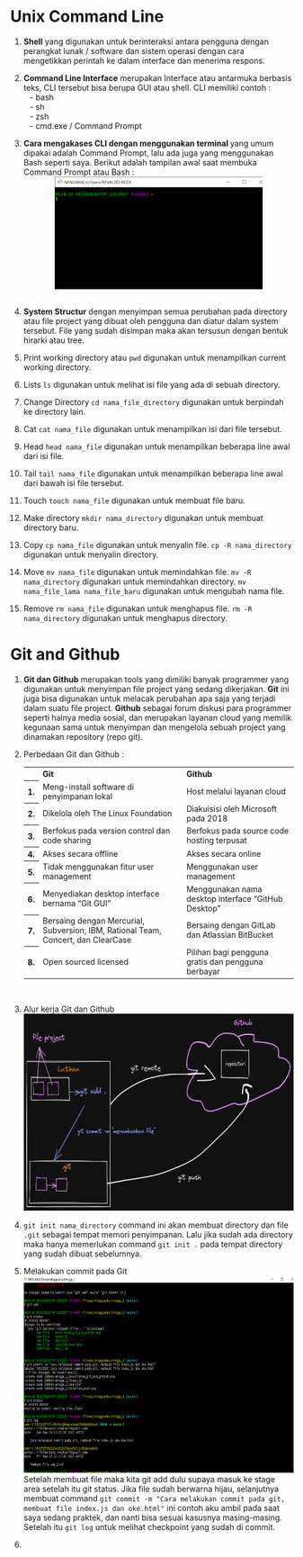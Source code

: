 # Unix Command Line

1. <b>Shell</b> yang digunakan untuk berinteraksi antara pengguna dengan perangkat lunak / software dan sistem operasi dengan cara mengetikkan perintah ke dalam interface dan menerima respons.

2. <b>Command Line Interface</b> merupakan Interface atau antarmuka berbasis teks, CLI tersebut bisa berupa GUI atau shell. CLI memiliki contoh : <br>
                            &ensp; - bash <br> 
                            &ensp; - sh <br>
                            &ensp; - zsh <br>
                            &ensp; - cmd.exe / Command Prompt

3. <b>Cara mengakases CLI dengan menggunakan terminal </b> yang umum dipakai adalah Command Prompt, lalu ada juga yang menggunakan Bash seperti saya. Berikut adalah tampilan awal saat membuka Command Prompt atau Bash :<br> <img src="tampilan_bash.png" style="height: 200px; width: 370px; display: block; margin-left: auto; margin-right: auto;" > <br>

4. __System Structur__ dengan menyimpan semua perubahan pada directory atau file project yang dibuat oleh pengguna dan diatur dalam system tersebut. File yang sudah disimpan maka akan tersusun dengan bentuk hirarki atau tree.

5. Print working directory atau ``pwd`` digunakan untuk menampilkan current working directory.
6. Lists ``ls`` digunakan untuk melihat isi file yang ada di sebuah directory.
7. Change Directory ``cd nama_file_directory`` digunakan untuk berpindah ke directory lain. 
8. Cat ``cat nama_file`` digunakan untuk menampilkan isi dari file tersebut.
9. Head ``head nama_file`` digunakan untuk menampilkan beberapa line awal dari isi file.
10. Tail ``tail nama_file`` digunakan untuk menampilkan  beberapa line awal dari bawah isi file tersebut.
11. Touch ``touch nama_file`` digunakan untuk membuat file baru.
12. Make directory ``mkdir nama_directory`` digunakan untuk membuat directory baru.
13. Copy ``cp nama_file`` digunakan untuk menyalin file. ``cp -R nama_directory`` digunakan untuk menyalin directory.
14.  Move ``mv nama_file`` digunakan untuk memindahkan file. ``mv -R nama_directory`` digunakan untuk memindahkan directory. ``mv nama_file_lama nama_file_baru`` digunakan untuk mengubah nama file.
15. Remove ``rm nama_file`` digunakan untuk menghapus file. ``rm -R nama_directory`` digunakan untuk menghapus directory.


# Git and Github

1. __Git dan Github__ merupakan tools yang dimiliki banyak programmer yang digunakan untuk menyimpan file project yang sedang dikerjakan. __Git__ ini juga bisa digunakan untuk melacak perubahan apa saja yang terjadi dalam suatu file project. __Github__ sebagai  forum diskusi para programmer seperti halnya media sosial, dan merupakan layanan cloud yang memilik kegunaan sama untuk menyimpan dan mengelola sebuah project yang dinamakan repository (repo git).
2. Perbedaan Git dan Github :
    <table>
        <tr>
        <th></th>
        <th>Git</th>
        <th>Github</th></tr>
        <tr>
        <th>1.</th>
        <td>Meng-install software di penyimpanan lokal</td>
        <td>Host melalui layanan cloud</td></tr>
        <tr>
        <th>2.</th>
        <td>Dikelola oleh The Linux Foundation</td>
        <td>Diakuisisi oleh Microsoft pada 2018</td></tr>
        <tr>
        <th>3.</th>
        <td>Berfokus pada version control dan code sharing</td>
        <td>Berfokus pada source code hosting terpusat</td></tr>
        <tr>
        <th>4.</th>
        <td>Akses secara offline</td>
        <td>Akses secara online</td></tr>
        <tr>
        <th>5.</th>
        <td>Tidak menggunakan fitur user management</td>
        <td>Menggunakan user management</td></tr>
        <tr>
        <th>6.</th>
        <td>Menyediakan desktop interface bernama “Git GUI”</td>
        <td>Menggunakan nama desktop interface “GitHub Desktop”</td></tr>
        <tr>
        <th>7.</th>
        <td>Bersaing dengan Mercurial, Subversion, IBM, Rational Team, Concert, dan ClearCase</td>
        <td>Bersaing dengan GitLab dan Atlassian BitBucket</td></tr>
        <tr>
        <th>8.</th>
        <td>Open sourced licensed</td>
        <td>Pilihan bagi pengguna gratis dan pengguna berbayar</td></tr>
    </table><br>


3. Alur kerja Git dan Github <br> <img src="excalidraw_git_and_github.png" style="height: 350px; width: 600px">
4. ``git init nama_directory`` command ini akan membuat directory dan file ``.git`` sebagai tempat memori penyimpanan. Lalu jika sudah ada directory maka hanya memerlukan command ``git init .`` pada tempat directory yang sudah dibuat sebelumnya.
5. Melakukan commit pada Git <br>
    <img src="cara commit.png" style="height: 350px; width: 600px"> Setelah membuat file maka kita git add dulu supaya masuk ke stage area setelah itu git status. Jika file sudah berwarna hijau, selanjutnya membuat command ``git commit -m "Cara melakukan commit pada git, membuat file index.js dan oke.html"``  ini contoh aku ambil pada saat saya sedang praktek, dan nanti bisa sesuai kasusnya masing-masing. Setelah itu ``git log`` untuk melihat checkpoint yang sudah di commit.

6. 
<!-- 
-Peserta mampu memahami kenapa Git dan Github tools yang wajib digunakan
-Peserta mampu memahami perbedaan antara Git dan Github
- Peserta mampu memahami alur kerja dari Git dan Github
- Peserta mampu memahami dan membuat Repository Git
- Peserta mampu melakukan commit pada Git
Peserta mampu mempublish aplikasi ke Github
Peserta mampu melakukan cloning Github ke local -->
